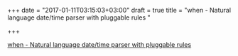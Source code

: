 +++
date = "2017-01-11T03:15:03+03:00"
draft = true
title = "when - Natural language date/time parser with pluggable rules "

+++

<p><a href="https://t.co/5VDYXNG04r">when - Natural language date/time parser with pluggable rules </a></p>

